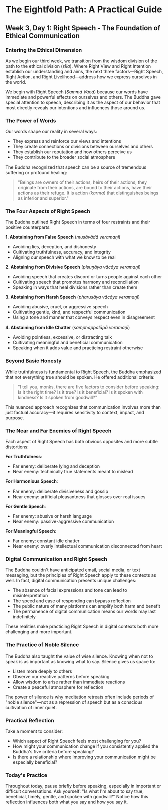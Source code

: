 # The Eightfold Path: A Practical Guide
## Week 3, Day 1: Right Speech - The Foundation of Ethical Communication

### Entering the Ethical Dimension

As we begin our third week, we transition from the wisdom division of the path to the ethical division (*sīla*). Where Right View and Right Intention establish our understanding and aims, the next three factors—Right Speech, Right Action, and Right Livelihood—address how we express ourselves in the world.

We begin with Right Speech (*Sammā Vācā*) because our words have immediate and powerful effects on ourselves and others. The Buddha gave special attention to speech, describing it as the aspect of our behavior that most directly reveals our intentions and influences those around us.

### The Power of Words

Our words shape our reality in several ways:
- They express and reinforce our views and intentions
- They create connections or divisions between ourselves and others
- They establish our reputation and how others perceive us
- They contribute to the broader social atmosphere

The Buddha recognized that speech can be a source of tremendous suffering or profound healing:

>"Beings are owners of their actions, heirs of their actions; they originate from their actions, are bound to their actions, have their actions as their refuge. It is action (*karma*) that distinguishes beings as inferior and superior."

### The Four Aspects of Right Speech

The Buddha outlined Right Speech in terms of four restraints and their positive counterparts:

**1. Abstaining from False Speech** (*musāvādā veramaṇī*)
- Avoiding lies, deception, and dishonesty
- Cultivating truthfulness, accuracy, and integrity
- Aligning our speech with what we know to be real

**2. Abstaining from Divisive Speech** (*pisuṇāya vācāya veramaṇī*)
- Avoiding speech that creates discord or turns people against each other
- Cultivating speech that promotes harmony and reconciliation
- Speaking in ways that heal divisions rather than create them

**3. Abstaining from Harsh Speech** (*pharusāya vācāya veramaṇī*)
- Avoiding abusive, cruel, or aggressive speech
- Cultivating gentle, kind, and respectful communication
- Using a tone and manner that conveys respect even in disagreement

**4. Abstaining from Idle Chatter** (*samphappalāpā veramaṇī*)
- Avoiding pointless, excessive, or distracting talk
- Cultivating meaningful and beneficial communication
- Speaking when it adds value and practicing restraint otherwise

### Beyond Basic Honesty

While truthfulness is fundamental to Right Speech, the Buddha emphasized that not everything true should be spoken. He offered additional criteria:

>"I tell you, monks, there are five factors to consider before speaking: Is it the right time? Is it true? Is it beneficial? Is it spoken with kindness? Is it spoken from goodwill?"

This nuanced approach recognizes that communication involves more than just factual accuracy—it requires sensitivity to context, impact, and purpose.

### The Near and Far Enemies of Right Speech

Each aspect of Right Speech has both obvious opposites and more subtle distortions:

**For Truthfulness**:
- Far enemy: deliberate lying and deception
- Near enemy: technically true statements meant to mislead

**For Harmonious Speech**:
- Far enemy: deliberate divisiveness and gossip
- Near enemy: artificial pleasantness that glosses over real issues

**For Gentle Speech**:
- Far enemy: abusive or harsh language
- Near enemy: passive-aggressive communication

**For Meaningful Speech**:
- Far enemy: constant idle chatter
- Near enemy: overly intellectual communication disconnected from heart

### Digital Communication and Right Speech

The Buddha couldn't have anticipated email, social media, or text messaging, but the principles of Right Speech apply to these contexts as well. In fact, digital communication presents unique challenges:

- The absence of facial expressions and tone can lead to misinterpretation
- The speed and ease of responding can bypass reflection
- The public nature of many platforms can amplify both harm and benefit
- The permanence of digital communication means our words may last indefinitely

These realities make practicing Right Speech in digital contexts both more challenging and more important.

### The Practice of Noble Silence

The Buddha also taught the value of wise silence. Knowing when not to speak is as important as knowing what to say. Silence gives us space to:
- Listen more deeply to others
- Observe our reactive patterns before speaking
- Allow wisdom to arise rather than immediate reactions
- Create a peaceful atmosphere for reflection

The power of silence is why meditation retreats often include periods of "noble silence"—not as a repression of speech but as a conscious cultivation of inner quiet.

### Practical Reflection

Take a moment to consider:
- Which aspect of Right Speech feels most challenging for you?
- How might your communication change if you consistently applied the Buddha's five criteria before speaking?
- Is there a relationship where improving your communication might be especially beneficial?

### Today's Practice

Throughout today, pause briefly before speaking, especially in important or difficult conversations. Ask yourself: "Is what I'm about to say true, beneficial, timely, gentle, and spoken with goodwill?" Notice how this reflection influences both what you say and how you say it.